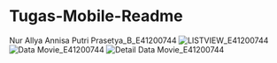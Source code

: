 # Tugas-Mobile-Readme
Nur Allya Annisa Putri Prasetya_B_E41200744
![LISTVIEW_E41200744](https://user-images.githubusercontent.com/80299411/136338561-f9b62de5-573e-47b9-86bc-63bb9b0b221f.jpeg)
![Data Movie_E41200744](https://user-images.githubusercontent.com/80299411/136338571-a9674a5e-10e0-4848-bcd8-89c7494803fe.jpeg)
![Detail Data Movie_E41200744](https://user-images.githubusercontent.com/80299411/136338574-9840710c-3458-4523-9ed4-1706c5a85e50.jpeg)
